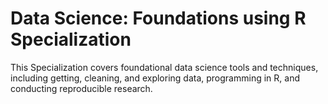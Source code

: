 # Data Science: Foundations using R Specialization
This Specialization covers foundational data science tools and techniques, including getting, cleaning, and exploring data, programming in R, and conducting reproducible research.